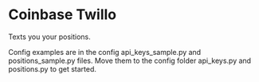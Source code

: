 # Coinbase Twillo
Texts you your positions.

Config examples are in the config api_keys_sample.py and positions_sample.py
files.  Move them to the config folder api_keys.py and positions.py to get
started.
